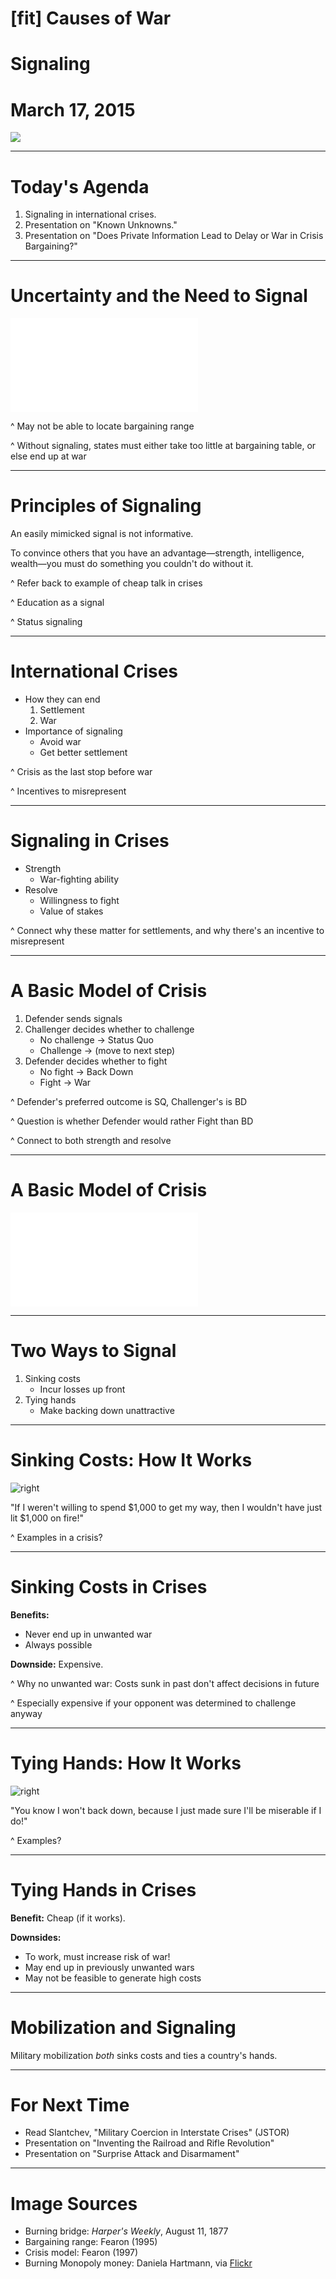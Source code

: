 # [fit] Causes of War
# Signaling
# March 17, 2015

![](img/burning-bridge.jpg)

---

# Today's Agenda

1. Signaling in international crises.
2. Presentation on "Known Unknowns."
3. Presentation on "Does Private Information Lead to Delay or War in Crisis Bargaining?"

---

# Uncertainty and the Need to Signal

![inline](img/range.pdf)

^ May not be able to locate bargaining range

^ Without signaling, states must either take too little at bargaining table, or else end up at war

---

# Principles of Signaling

An easily mimicked signal is not informative.

To convince others that you have an advantage—strength, intelligence, wealth—you must do something you couldn't do without it.

^ Refer back to example of cheap talk in crises

^ Education as a signal

^ Status signaling

---

# International Crises

* How they can end
    1. Settlement
    2. War
* Importance of signaling
    * Avoid war
    * Get better settlement

^ Crisis as the last stop before war

^ Incentives to misrepresent

---

# Signaling in Crises

* Strength
    * War-fighting ability
* Resolve
    * Willingness to fight
    * Value of stakes

^ Connect why these matter for settlements, and why there's an incentive to misrepresent

---

# A Basic Model of Crisis

1. Defender sends signals
2. Challenger decides whether to challenge
    * No challenge → Status Quo
    * Challenge → (move to next step)
3. Defender decides whether to fight
    * No fight → Back Down
    * Fight → War

^ Defender's preferred outcome is SQ, Challenger's is BD

^ Question is whether Defender would rather Fight than BD

^ Connect to both strength and resolve

---

# A Basic Model of Crisis

![inline](img/crisis.pdf)

---

# Two Ways to Signal

1. Sinking costs
    * Incur losses up front
2. Tying hands
    * Make backing down unattractive

---

# Sinking Costs: How It Works

![right](img/monopoly.jpg)

"If I weren't willing to spend $1,000 to get my way, then I wouldn't have just lit $1,000 on fire!"

^ Examples in a crisis?

---

# Sinking Costs in Crises

**Benefits:**

* Never end up in unwanted war
* Always possible

**Downside:** Expensive.

^ Why no unwanted war: Costs sunk in past don't affect decisions in future

^ Especially expensive if your opponent was determined to challenge anyway

---

# Tying Hands: How It Works

![right](img/burning-bridge.jpg)

"You know I won't back down, because I just made sure I'll be miserable if I do!"

^ Examples?

---

# Tying Hands in Crises

**Benefit:** Cheap (if it works).

**Downsides:**

* To work, must increase risk of war!
* May end up in previously unwanted wars
* May not be feasible to generate high costs

---

# Mobilization and Signaling

Military mobilization *both* sinks costs and ties a country's hands.

---

# For Next Time

* Read Slantchev, "Military Coercion in Interstate Crises" (JSTOR)
* Presentation on "Inventing the Railroad and Rifle Revolution"
* Presentation on "Surprise Attack and Disarmament"

---

# Image Sources

* Burning bridge: *Harper's Weekly*, August 11, 1877
* Bargaining range: Fearon (1995)
* Crisis model: Fearon (1997)
* Burning Monopoly money: Daniela Hartmann, via [Flickr](https://flic.kr/p/5CaqwP)
